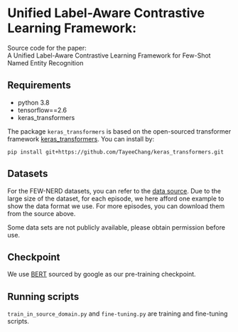 # Unified Label-Aware Contrastive Learning Framework: 
Source code for the paper:   
A Unified Label-Aware Contrastive Learning Framework for Few-Shot Named
Entity Recognition

## Requirements
- python 3.8
- tensorflow==2.6
- keras_transformers

The package `keras_transformers` is based on the open-sourced transformer framework [keras_transformers](https://github.com/TayeeChang/keras_transformers). 
You can install by:  
```shell
pip install git+https://github.com/TayeeChang/keras_transformers.git
```

## Datasets
For the FEW-NERD datasets, you can refer to the [data source](https://github.com/thunlp/Few-NERD).
Due to the large size of the dataset, for each episode, we here afford one example to show the data format we use.
For more episodes, you can download them from the source above.

Some data sets are not publicly available, please obtain permission before use.

## Checkpoint
We use [BERT](https://github.com/google-research/bert) sourced by google as our pre-training checkpoint. 

## Running scripts
`train_in_source_domain.py` and `fine-tuning.py` are training and fine-tuning scripts.




